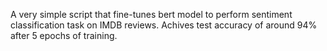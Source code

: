 A very simple script that fine-tunes bert model to perform sentiment classification task on IMDB reviews. Achives test accuracy of around 94% after 5 epochs of training. 
